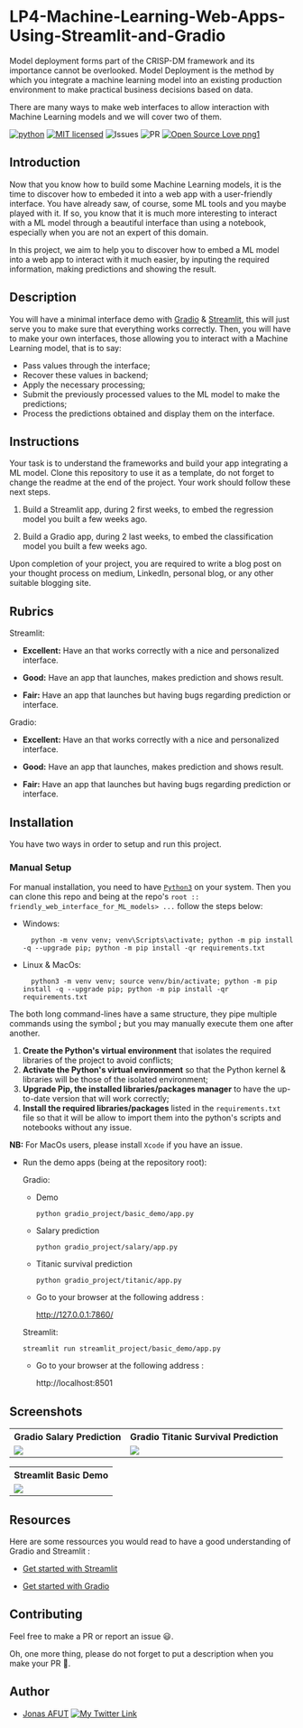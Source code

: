 # LP4-Machine-Learning-Web-Apps-Using-Streamlit-and-Gradio
Model deployment forms part of the CRISP-DM framework and its importance cannot be overlooked. Model Deployment is the method by which you integrate a machine learning model into an existing production environment to make practical business decisions based on data. 

There are many ways to make web interfaces to allow interaction with Machine Learning models and we will cover two of them.

[![python](https://img.shields.io/badge/Python-3776AB?style=for-the-badge&logo=python&logoColor=white)](https://img.shields.io/badge/Python-3776AB?style=for-the-badge&logo=python&logoColor=white)
[![MIT licensed](https://img.shields.io/badge/license-mit-blue?style=for-the-badge&logo=appveyor)](./LICENSE)
![Issues](https://img.shields.io/github/issues/PapiHack/wimlds-demo?style=for-the-badge&logo=appveyor)
![PR](https://img.shields.io/github/issues-pr/PapiHack/wimlds-demo?style=for-the-badge&logo=appveyor)
[![Open Source Love png1](https://badges.frapsoft.com/os/v1/open-source.png?v=103)](https://github.com/ellerbrock/open-source-badges/)

## Introduction

Now that you know how to build some Machine Learning models, it is the time to discover how to embeded it into a web app with a user-friendly interface. You have already saw, of course, some ML tools and you maybe played with it. If so, you know that it is much more interesting to interact with a ML model through a beautiful interface than using a notebook, especially when you are not an expert of this domain.  

In this project, we aim to help you to discover how to embed a ML model into a web app to interact with it much easier, by inputing the required information, making predictions and showing the result.


<!-- You can find the slides of my talk at <https://meissa-wimlds-presentation.netlify.app>. -->

## Description

<!-- 
[gradio](https://gradio.app/)
[streamlit](https://streamlit.io/)
-->

You will have a minimal interface demo with [Gradio](https://gradio.app/) & [Streamlit](https://streamlit.io/), this will just serve you to make sure that everything works correctly. Then, you will have to make your own interfaces, those allowing you to interact with a Machine Learning model, that is to say:
- Pass values through the interface;
- Recover these values in backend;
- Apply the necessary processing;
- Submit the previously processed values to the ML model to make the predictions;
- Process the predictions obtained and display them on the interface.

## Instructions

Your task is to understand the frameworks and build your app integrating a ML model.
Clone this repository to use it as a template, do not forget to change the readme at the end of the project.
Your work should follow these next steps.

1.  Build a Streamlit app, during 2 first weeks, to embed the regression model you built a few weeks ago. 

2.  Build a Gradio app, during 2 last weeks, to embed the classification model you built a few weeks ago.


Upon completion of your project, you are required to write a blog post
on your thought process on medium, LinkedIn, personal blog, or any other
suitable blogging site.

## Rubrics

Streamlit:

-   **Excellent:** Have an that works correctly with a nice and personalized interface.

-   **Good:** Have an app that launches, makes prediction and shows result.

-   **Fair:** Have an app that launches but having bugs regarding prediction or interface.


Gradio:

-   **Excellent:** Have an that works correctly with a nice and personalized interface.

-   **Good:** Have an app that launches, makes prediction and shows result.

-   **Fair:** Have an app that launches but having bugs regarding prediction or interface.

## Installation

You have two ways in order to setup and run this project.

### Manual Setup

For manual installation, you need to have [`Python3`](https://www.python.org/) on your system. Then you can clone this repo and being at the repo's `root :: friendly_web_interface_for_ML_models> ...`  follow the steps below:

- Windows:
        
        python -m venv venv; venv\Scripts\activate; python -m pip install -q --upgrade pip; python -m pip install -qr requirements.txt  

- Linux & MacOs:
        
        python3 -m venv venv; source venv/bin/activate; python -m pip install -q --upgrade pip; python -m pip install -qr requirements.txt  

The both long command-lines have a same structure, they pipe multiple commands using the symbol **;** but you may manually execute them one after another.

1. **Create the Python's virtual environment** that isolates the required libraries of the project to avoid conflicts;
2. **Activate the Python's virtual environment** so that the Python kernel & libraries will be those of the isolated environment;
3. **Upgrade Pip, the installed libraries/packages manager** to have the up-to-date version that will work correctly;
4. **Install the required libraries/packages** listed in the `requirements.txt` file so that it will be allow to import them into the python's scripts and notebooks without any issue.

**NB:** For MacOs users, please install `Xcode` if you have an issue.

- Run the demo apps (being at the repository root):
        
  Gradio:
    
    - Demo

          python gradio_project/basic_demo/app.py

    - Salary prediction

          python gradio_project/salary/app.py

    - Titanic survival prediction

          python gradio_project/titanic/app.py   


  - Go to your browser at the following address :
        
      http://127.0.0.1:7860/


  Streamlit: 

      streamlit run streamlit_project/basic_demo/app.py

  - Go to your browser at the following address :
        
      http://localhost:8501

<!-- ## Structure
### File: app.py

### Folder: ml 

C:.
├───.pytest_cache
│   └───v
│       └───cache
├───gradio_project
│   ├───salary 
│   └───titanic
├───ml
│   ├───salary
│   └───titanic
├───streamlit_project
└───tests
    ├───gradio_project
    ├───ml
    └───streamlit_project


-->

## Screenshots

<table>
    <tr>
        <th>Gradio Salary Prediction</th>
        <th>Gradio Titanic Survival Prediction</th>
    </tr>
    <tr>
        <td><img src="./screenshots/gr_salary_app_interface.png"/></td>
        <td><img src="./screenshots/gr_titanic_app_interface.png"/></td>
    </tr>
</table>

<table>
    <tr>
        <th>Streamlit Basic Demo</th>
    </tr>
    <tr>
        <td><img src="./screenshots/st_basic_demo_app_interface.png"/></td>
    </tr>
</table>

## Resources
Here are some ressources you would read to have a good understanding of Gradio and Streamlit :
- [Get started with Streamlit](https://docs.streamlit.io/library/get-started/create-an-app)

- [Get started with Gradio](https://gradio.app/getting_started/)




## Contributing

Feel free to make a PR or report an issue 😃.

Oh, one more thing, please do not forget to put a description when you make your PR 🙂.

## Author

- [Jonas AFUT]([https://www.linkedin.com/in/esa%C3%AFe](https://www.linkedin.com/in/jonas-afutu/))
[![My Twitter Link](https://img.shields.io/twitter/follow/emmanuelkoupoh?style=social)](https://twitter.com/emmanuelkoupoh)
